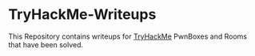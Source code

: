 # TryHackMe-Writeups

This Repository contains writeups for <a href="https://tryhackme.com/">TryHackMe</a> PwnBoxes and Rooms that have been solved.